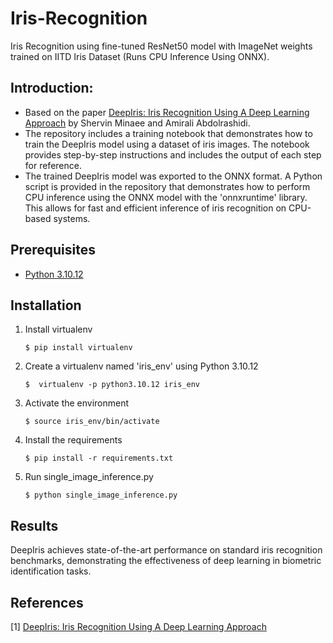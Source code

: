 Iris-Recognition
========================
Iris Recognition using fine-tuned ResNet50 model with ImageNet weights trained on IITD Iris Dataset (Runs CPU Inference Using ONNX).

## Introduction:
- Based on the paper [DeepIris: Iris Recognition Using A Deep Learning Approach](https://paperswithcode.com/paper/deepiris-iris-recognition-using-a-deep) by Shervin Minaee and Amirali Abdolrashidi.
- The repository includes a training notebook that demonstrates how to train the DeepIris model using a dataset of iris images. The notebook provides step-by-step instructions and includes the output of each step for reference.
- The trained DeepIris model was exported to the ONNX format. A Python script is provided in the repository that demonstrates how to perform CPU inference using the ONNX model with the 'onnxruntime' library. This allows for fast and efficient inference of iris recognition on CPU-based systems.

## Prerequisites
* [Python 3.10.12](https://www.python.org/downloads/release/python-31012/)

## Installation

1. Install virtualenv

    ```
    $ pip install virtualenv
    ```    

2. Create a virtualenv named 'iris_env' using Python 3.10.12

    ```
   $  virtualenv -p python3.10.12 iris_env
    ```

3. Activate the environment

    ```
    $ source iris_env/bin/activate
    ```
4. Install the requirements

    ```
    $ pip install -r requirements.txt
    ```

5. Run single_image_inference.py

    ```
    $ python single_image_inference.py
    ```

## Results
DeepIris achieves state-of-the-art performance on standard iris recognition benchmarks, demonstrating the effectiveness of deep learning in biometric identification tasks.

## References
<a id="1">[1]</a> 
[DeepIris: Iris Recognition Using A Deep Learning Approach](https://paperswithcode.com/paper/deepiris-iris-recognition-using-a-deep)